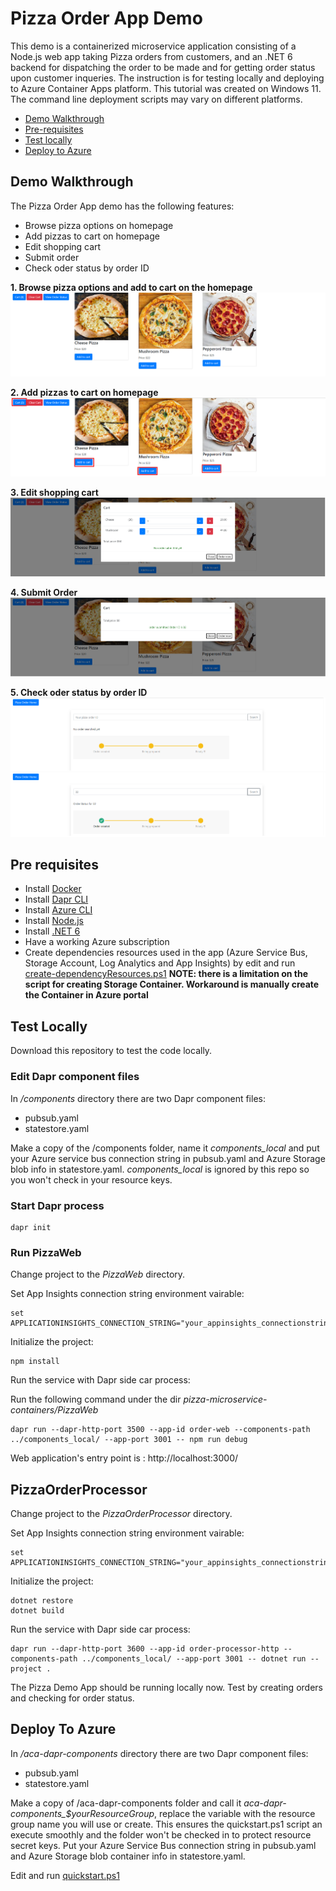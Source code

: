 # Pizza Order App Demo

This demo is a containerized microservice application consisting of a Node.js web app taking Pizza orders from customers, and an .NET 6 backend for dispatching the order to be made and for getting order status upon customer inqueries. The instruction is for testing locally and deploying to Azure Container Apps platform. This tutorial was created on Windows 11. The command line deployment scripts may vary on different platforms.
* [Demo Walkthrough](#demo-walkthrough)
* [Pre-requisites](#pre-requisites)
* [Test locally](#test-locally)
* [Deploy to Azure](#deploy-to-azure)

## Demo Walkthrough
The Pizza Order App demo has the following features:
* Browse pizza options on homepage 
* Add pizzas to cart on homepage
* Edit shopping cart
* Submit order
* Check oder status by order ID

**1. Browse pizza options and add to cart on the homepage**
![Homepage](./images/PizzaHome.png)

**2. Add pizzas to cart on homepage**
![Add Pizza to Cart](./images/AddPizzaToCart.png)

**3. Edit shopping cart**
![Edit cart](./images/EditCart.png)

**4. Submit Order**
![Submit order](./images/SubmitOrder.png)

**5. Check oder status by order ID**
![Check order status](./images/CheckOrderStatus.png)
![Order Status displayed](./images/OrderStatusDisplayed.png)

## Pre requisites
* Install [Docker](https://docs.docker.com/engine/install/)
* Install [Dapr CLI](https://docs.dapr.io/getting-started/install-dapr-cli/)
* Install [Azure CLI](https://learn.microsoft.com/cli/azure/install-azure-cli)
* Install [Node.js](https://nodejs.org/download/)
* Install [.NET 6](https://dotnet.microsoft.com/download/dotnet/6.0)
* Have a working Azure subscription
* Create dependencies resources used in the app (Azure Service Bus, Storage Account, Log Analytics and App Insights) by edit and run [create-dependencyResources.ps1](./create-dependencyResources.ps1)
**NOTE: there is a limitation on the script for creating Storage Container. Workaround is manually create the Container in Azure portal**

## Test Locally
Download this repository to test the code locally.
### Edit Dapr component files
In */components* directory there are two Dapr component files:
* pubsub.yaml
* statestore.yaml

Make a copy of the /components folder, name it *components_local* and put your Azure service bus connection string in pubsub.yaml and Azure Storage blob info in statestore.yaml. *components_local* is ignored by this repo so you won't check in your resource keys.

### Start Dapr process
```
dapr init
```

### Run PizzaWeb
Change project to the *PizzaWeb* directory. 

Set App Insights connection string environment vairable:
```
set APPLICATIONINSIGHTS_CONNECTION_STRING="your_appinsights_connectionstring"
```

Initialize the project:
```
npm install
```
Run the service with Dapr side car process:

Run the following command under the dir *pizza-microservice-containers/PizzaWeb*
```
dapr run --dapr-http-port 3500 --app-id order-web --components-path ../components_local/ --app-port 3001 -- npm run debug
```

Web application's entry point is : http://localhost:3000/ 

## PizzaOrderProcessor
Change project to the *PizzaOrderProcessor* directory.

Set App Insights connection string environment vairable:
```
set APPLICATIONINSIGHTS_CONNECTION_STRING="your_appinsights_connectionstring"
```

Initialize the project:
```
dotnet restore
dotnet build
```
Run the service with Dapr side car process:
```
dapr run --dapr-http-port 3600 --app-id order-processor-http --components-path ../components_local/ --app-port 3001 -- dotnet run --project .
```
The Pizza Demo App should be running locally now. Test by creating orders and checking for order status. 

## Deploy To Azure
In */aca-dapr-components* directory there are two Dapr component files:
* pubsub.yaml
* statestore.yaml

Make a copy of /aca-dapr-components folder and call it *aca-dapr-components_$yourResourceGroup*, replace the variable with the resource group name you will use or create. This ensures the quickstart.ps1 script an execute smoothly and the folder won't be checked in to protect resource secret keys. Put your Azure Service Bus connection string in pubsub.yaml and Azure Storage blob container info in statestore.yaml.

Edit and run [quickstart.ps1](./quickstart.ps1)